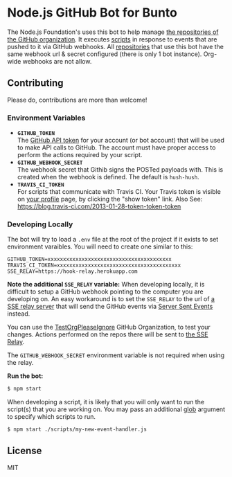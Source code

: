 # Node.js GitHub Bot for Bunto

The Node.js Foundation's uses this bot to help manage [the repositories of the GitHub organization](https://github.com/nodejs). 
It executes [scripts](https://github.com/nodejs-github-bot/github-bot/tree/master/scripts) in response to events that are 
pushed to it via GitHub webhooks. All [repositories](https://github.com/nodejs) that use this bot have the same webhook url & 
secret configured (there is only 1 bot instance). Org-wide webhooks are not allow.

## Contributing

Please do, contributions are more than welcome!

### Environment Variables

- **`GITHUB_TOKEN`**<br>
  The [GitHub API token](https://github.com/blog/1509-personal-api-tokens) for your account (or bot account) that will be 
  used to make API calls to GitHub. The account must have proper access to perform the actions required by your script.
- **`GITHUB_WEBHOOK_SECRET`**<br>
  The webhook secret that Githib signs the POSTed payloads with. This is created when the webhook is defined. The default 
  is `hush-hush`.
- **`TRAVIS_CI_TOKEN`**<br>
  For scripts that communicate with Travis CI. Your Travis token is visible on [your profile](https://travis-ci.org/profile) 
  page, by clicking the "show token" link. Also See: https://blog.travis-ci.com/2013-01-28-token-token-token


### Developing Locally

The bot will try to load a `.env` file at the root of the project if it exists to set environment varaibles. You will need 
to create one similar to this:

```
GITHUB_TOKEN=xxxxxxxxxxxxxxxxxxxxxxxxxxxxxxxxxxxxxxxx
TRAVIS_CI_TOKEN=xxxxxxxxxxxxxxxxxxxxxxxxxxxxxxxxxxxxxxxx
SSE_RELAY=https://hook-relay.herokuapp.com
```

**Note the additional `SSE_RELAY` variable:**
When developing locally, it is difficult to setup a GitHub webhook 
pointing to the computer you are developing on. An easy workaround is to set the `SSE_RELAY` to the url of 
[a SSE relay server](https://github.com/williamkapke/hook-relay) that will send the GitHub events via 
[Server Sent Events](http://www.html5rocks.com/en/tutorials/eventsource/basics/) instead.

You can use the [TestOrgPleaseIgnore](https://github.com/TestOrgPleaseIgnore) GitHub Organization, to test 
your changes. Actions performed on the repos there will be sent to 
[the SSE Relay](https://github.com/williamkapke/hook-relay).

The `GITHUB_WEBHOOK_SECRET` environment variable is not required when using the relay.

**Run the bot:**
```bash
$ npm start
```

When developing a script, it is likely that you will only want to run the script(s) that you are working on. You may 
pass an additional [glob](https://www.npmjs.com/package/glob) argument to specify which scripts to run.

```bash
$ npm start ./scripts/my-new-event-handler.js
```


## License

MIT
